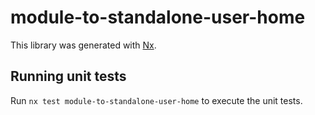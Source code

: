 # module-to-standalone-user-home

This library was generated with [Nx](https://nx.dev).

## Running unit tests

Run `nx test module-to-standalone-user-home` to execute the unit tests.
